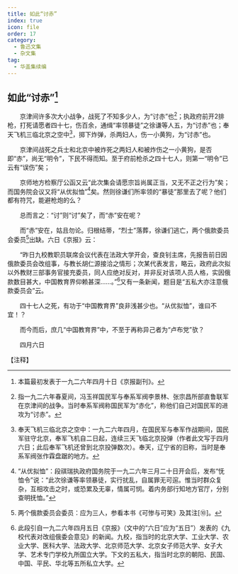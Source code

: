 ```yaml
---
title: 如此“讨赤”
index: true
icon: file
order: 17
category:
  - 鲁迅文集
  - 杂文集
tag:  
  - 华盖集续编
---
```


## 如此“讨赤”[^①]

　　京津间许多次大小战争，战死了不知多少人，为“讨赤”也[^②]；执政府前开2排枪，打死请愿者四十七，伤百余，通缉“率领暴徒”之徐谦等人五，为“讨赤”也；奉天飞机三临北京之空中[^③]，掷下炸弹，杀两妇人，伤一小黄狗，为“讨赤”也。

　　京津间战死之兵士和北京中被炸死之两妇人和被炸伤之一小黄狗，是否即“赤”，尚无“明令”，下民不得而知。至于府前枪杀之四十七人，则第一“明令”已云有“误伤”矣；

　　京师地方检察厅公函又云“此次集会请愿宗旨尚属正当，又无不正之行为”矣；而国务院会议又将“从优拟恤”[^④]矣。然则徐谦们所率领的“暴徒”那里去了呢？他们都有符咒，能避枪炮的么？

　　总而言之：“讨”则“讨”矣了，而“赤”安在呢？

　　而“赤”安在，姑且勿论。归根结蒂，“烈士”落葬，徐谦们逃亡，两个俄款委员会委员[^⑤]出缺。六日《京报》云：

　　“昨日九校教职员联席会议代表在法政大学开会，查良钊主席，先报告前日因俄款委员会改组事，与教长胡仁源接洽之情形；次某代表发言，略云，政府此次拟以外教财三部事务官接充委员，同人应绝对反对，并非反对该项人员人格，实因俄款数目甚大，中国教育界仰赖甚深……。”[^⑥]又有一条新闻，题目是“五私大亦注意俄款委员会”云。

　　四十七人之死，有功于“中国教育界”良非浅甚少也。“从优拟恤”，谁曰不宜！？

　　而今而后，庶几“中国教育界”中，不至于再称异己者为“卢布党”欤？

　　四月六日

【注释】

[^①]:本篇最初发表于一九二六年四月十日《京报副刊》。

[^②]:指一九二六年春夏间，冯玉祥国民军与奉系军阀李景林、张宗昌所部直鲁联军在京津间的战争。当时奉系军阀称国民军为“赤化”，称他们自己对国民军的进攻为“讨赤”。

[^③]:奉天飞机三临北京之空中：一九二六年四月，在国民军与奉军作战期间，国民军驻守北京，奉军飞机自二日起，连续三天飞临北京投弹（作者此文写于四月六日；此后奉军飞机还曾到北京投弹数次）。奉天，辽宁省的旧称，当时是奉系军阀张作霖盘踞的地方。

[^④]:“从优拟恤”：段祺瑞执政府国务院于一九二六年三月二十日开会后，发布“怃恤令”说：“此次徐谦等率领暴徒，实行扰乱，自属罪无可逭。惟当时群众复杂，互相攻击之时，或恐累及无辜，情属可悯。着内务部行知地方官厅，分别查明抚恤。”

[^⑤]:两个俄款委员会委员：应为三人，参看本书《可惨与可笑》及其注[⑩]。

[^⑥]:此段引自一九二六年四月五日《京报》（文中的“六日”应为“五日”）发表的《九校代表对改组俄委会意见》的新闻。九校，指当时的北京大学、工业大学、农业大学、医科大学、法政大学、北京师范大学、北京女子师范大学、女子大学、艺术专门学校九所国立大学。下文的五私大，指当时北京的朝阳、民国、中国、平民、华北等五所私立大学。
